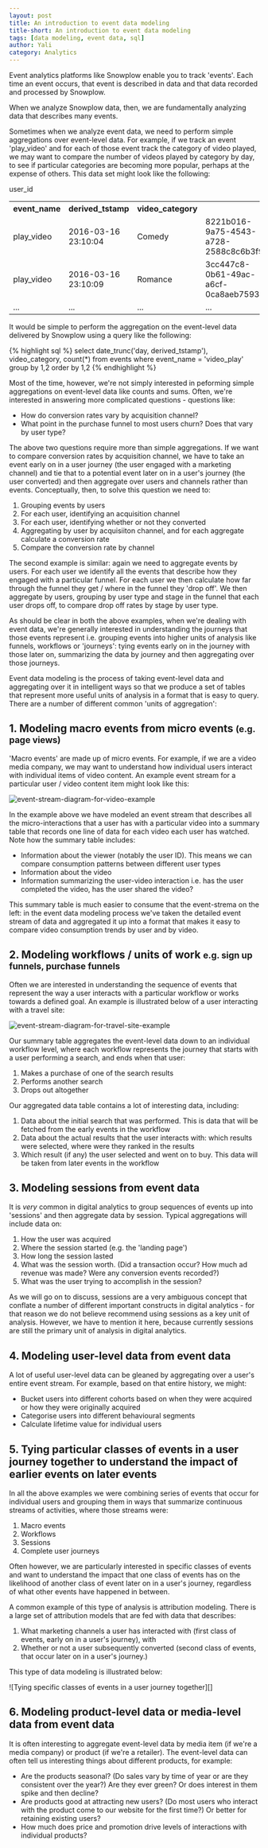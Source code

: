 ```yaml
---
layout: post
title: An introduction to event data modeling
title-short: An introduction to event data modeling
tags: [data modeling, event data, sql]
author: Yali
category: Analytics
---
```


Event analytics platforms like Snowplow enable you to track 'events'. Each time an event occurs, that event is described in data and that data recorded and processed by Snowplow. 

When we analyze Snowplow data, then, we are fundamentally analyzing data that describes many events.

Sometimes when we analyze event data, we need to perform simple aggregations over event-level data. For example, if we track an event 'play_video' and for each of those event track the category of video played, we may want to compare the number of videos played by category by day, to see if particular categories are becoming more popular, perhaps at the expense of others. This data set might look like the following:

<table class="table-responsive table">
	<tr><th>event_name</th><th>derived_tstamp</th><th>video_category</th><tr>user_id</tr></tr>
	<tr><td>play_video</td><td>2016-03-16 23:10:04</td><td>Comedy</td><td>8221b016-9a75-4543-a728-2588c8c6b3f9</td></tr>
	<tr><td>play_video</td><td>2016-03-16 23:10:09</td><td>Romance</td><td>3cc447c8-0b61-49ac-a6cf-0ca8aeb7593a</td></tr>
	<tr><td>...</td><td>...</td><td>...</td><td>...</td></tr>
</table>

It would be simple to perform the aggregation on the event-level data delivered by Snowplow using a query like the following:

{% highlight sql %}
select
date_trunc('day, derived_tstamp'),
video_category,
count(*)
from events
where event_name = 'video_play'
group by 1,2
order by 1,2
{% endhighlight %}

Most of the time, however, we're not simply interested in peforming simple aggregations on event-level data like counts and sums. Often, we're interested in answering more complicated questions - questions like:

* How do conversion rates vary by acquisition channel?
* What point in the purchase funnel to most users churn? Does that vary by user type?

The above two questions require more than simple aggregations. If we want to compare conversion rates by acquisition channel, we have to take an event early on in a user journey (the user engaged with a marketing channel) and tie that to a potential event later on in a user's journey (the user converted) and then aggregate over users and channels rather than events. Conceptually, then, to solve this question we need to:

1. Grouping events by users
2. For each user, identifying an acquisition channel
3. For each user, identifying whether or not they converted
4. Aggregating by user by acquisiiton channel, and for each aggregate calculate a conversion rate
5. Compare the conversion rate by channel

The second example is similar: again we need to aggregate events by users. For each user we identify all the events that describe how they engaged with a particular funnel. For each user we then calculate how far through the funnel they get / where in the funnel they 'drop off'. We then aggregate by users, grouping by user type and stage in the funnel that each user drops off, to compare drop off rates by stage by user type.

As should be clear in both the above examples, when we're dealing with event data, we're generally interested in understanding the journeys that those events represent i.e. grouping events into higher units of analysis like funnels, workflows or 'journeys': tying events early on in the journey with those later on, summarizing the data by journey and then aggregating over those journeys.

Event data modeling is the process of taking event-level data and aggregating over it in intelligent ways so that we produce a set of tables that represent more useful units of analysis in a format that is easy to query. There are a number of different common 'units of aggregation':

<h2>1. Modeling macro events from micro events <small>(e.g. page views)</small></h2>

'Macro events' are made up of micro events. For example, if we are a video media company, we may want to understand how individual users interact with individual items of video content. An example event stream for a particular user / video content item might look like this:

![event-stream-diagram-for-video-example][event-stream-diagram-video-example]

In the example above we have modeled an event stream that describes all the micro-interactions that a user has with a particular video into a summary table that records one line of data for each video each user has watched. Note how the summary table includes:

* Information about the viewer (notably the user ID). This means we can compare consumption patterns between different user types
* Information about the video
* Information summarizing the user-video interaction i.e. has the user completed the video, has the user shared the video? 

This summary table is much easier to consume that the event-strema on the left: in the event data modeling process we've taken the detailed event stream of data and aggregated it up into a format that makes it easy to compare video consumption trends by user and by video.

<h2>2. Modeling workflows / units of work <small>e.g. sign up funnels, purchase funnels</small></h2>

Often we are interested in understanding the sequence of events that represent the way a user interacts with a particular workflow or works towards a defined goal. An example is illustrated below of a user interacting with a travel site:

![event-stream-diagram-for-travel-site-example][event-stream-diagram-for-travel-site-example]

Our summary table aggregates the event-level data down to an individual workflow level, where each workflow represents the journey that starts with a user performing a search, and ends when that user:

1. Makes a purchase of one of the search results
2. Performs another search
3. Drops out altogether

Our aggregated data table contains a lot of interesting data, including:

1. Data about the initial search that was performed. This is data that will be fetched from the early events in the workflow
2. Data about the actual results that the user interacts with: which results were selected, where were they ranked in the results
3. Which result (if any) the user selected and went on to buy. This data will be taken from later events in the workflow

## 3. Modeling sessions from event data

It is *very* common in digital analytics to group sequences of events up into 'sessions' and then aggregate data by session. Typical aggregations will include data on:

1. How the user was acquired 
2. Where the session started (e.g. the 'landing page')
3. How long the session lasted
4. What was the session worth. (Did a transaction occur? How much ad revenue was made? Were any conversion events recorded?)
5. What was the user trying to accomplish in the session? 

As we will go on to discuss, sessions are a very ambiguous concept that conflate a number of different important constructs in digital analytics - for that reason we do not believe recommend using sessions as a key unit of analysis. However, we have to mention it here, because currently sessions are still the primary unit of analysis in digital analytics.

## 4. Modeling user-level data from event data

A lot of useful user-level data can be gleaned by aggregating over a user's entire event stream. For example, based on that entire history, we might:

* Bucket users into different cohorts based on when they were acquired or how they were originally acquired
* Categorise users into different behavioural segments
* Calculate lifetime value for individual users

## 5. Tying particular classes of events in a user journey together to understand the impact of earlier events on later events

In all the above examples we were combining series of events that occur for individual users and grouping them in ways that summarize continuous streams of activities, where those streams were:

1. Macro events
2. Workflows
3. Sessions
4. Complete user journeys

Often however, we are particularly interested in specific classes of events and want to understand the impact that one class of events has on the likelihood of another class of event later on in a user's journey, regardless of what other events have happened in between. 

A common example of this type of analysis is attribution modeling. There is a large set of attribution models that are fed with data that describes:

1. What marketing channels a user has interacted with (first class of events, early on in a user's journey), with
2. Whether or not a user subsequently converted (second class of events, that occur later on in a user's journey.)

This type of data modeling is illustrated below:

![Tying specific classes of events in a user journey together][]

## 6. Modeling product-level data or media-level data from event data

It is often interesting to aggregate event-level data by media item (if we're a media company) or product (if we're a retailer). The event-level data can often tell us interesting things about different products, for example:

* Are the products seasonal? (Do sales vary by time of year or are they consistent over the year?) Are they ever green? Or does interest in them spike and then decline?
* Are products good at attracting new users? (Do most users who interact with the product come to our website for the first time?) Or better for retaining existing users?
* How much does price and promotion drive levels of interactions with individual products?


[event-stream-diagram-video-example]: /assets/img/blog/2016/03/event-stream-diagram-video-example.png
[event-stream-diagram-for-travel-site-example]: /assets/img/blog/2016/03/event-stream-diagram-for-travel-site-example.png
